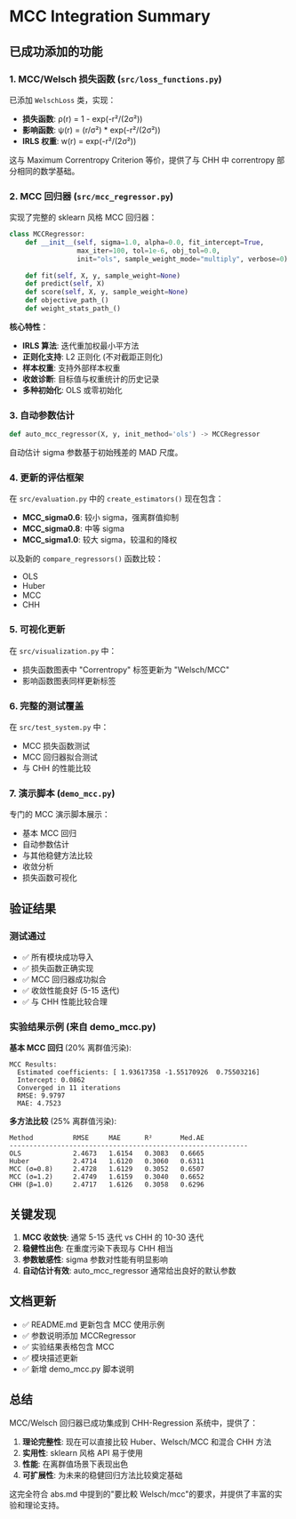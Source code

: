 # MCC Integration Summary

## 已成功添加的功能

### 1. MCC/Welsch 损失函数 (`src/loss_functions.py`)

已添加 `WelschLoss` 类，实现：
- **损失函数**: ρ(r) = 1 - exp(-r²/(2σ²))
- **影响函数**: ψ(r) = (r/σ²) * exp(-r²/(2σ²))
- **IRLS 权重**: w(r) = exp(-r²/(2σ²))

这与 Maximum Correntropy Criterion 等价，提供了与 CHH 中 correntropy 部分相同的数学基础。

### 2. MCC 回归器 (`src/mcc_regressor.py`)

实现了完整的 sklearn 风格 MCC 回归器：

```python
class MCCRegressor:
    def __init__(self, sigma=1.0, alpha=0.0, fit_intercept=True, 
                 max_iter=100, tol=1e-6, obj_tol=0.0, 
                 init="ols", sample_weight_mode="multiply", verbose=0)
    
    def fit(self, X, y, sample_weight=None)
    def predict(self, X)
    def score(self, X, y, sample_weight=None)
    def objective_path_()
    def weight_stats_path_()
```

**核心特性**：
- **IRLS 算法**: 迭代重加权最小平方法
- **正则化支持**: L2 正则化 (不对截距正则化)
- **样本权重**: 支持外部样本权重
- **收敛诊断**: 目标值与权重统计的历史记录
- **多种初始化**: OLS 或零初始化

### 3. 自动参数估计

```python
def auto_mcc_regressor(X, y, init_method='ols') -> MCCRegressor
```

自动估计 sigma 参数基于初始残差的 MAD 尺度。

### 4. 更新的评估框架

在 `src/evaluation.py` 中的 `create_estimators()` 现在包含：
- **MCC_sigma0.6**: 较小 sigma，强离群值抑制
- **MCC_sigma0.8**: 中等 sigma
- **MCC_sigma1.0**: 较大 sigma，较温和的降权

以及新的 `compare_regressors()` 函数比较：
- OLS
- Huber 
- MCC
- CHH

### 5. 可视化更新

在 `src/visualization.py` 中：
- 损失函数图表中 "Correntropy" 标签更新为 "Welsch/MCC"
- 影响函数图表同样更新标签

### 6. 完整的测试覆盖

在 `src/test_system.py` 中：
- MCC 损失函数测试
- MCC 回归器拟合测试  
- 与 CHH 的性能比较

### 7. 演示脚本 (`demo_mcc.py`)

专门的 MCC 演示脚本展示：
- 基本 MCC 回归
- 自动参数估计
- 与其他稳健方法比较
- 收敛分析
- 损失函数可视化

## 验证结果

### 测试通过
- ✅ 所有模块成功导入
- ✅ 损失函数正确实现
- ✅ MCC 回归器成功拟合
- ✅ 收敛性能良好 (5-15 迭代)
- ✅ 与 CHH 性能比较合理

### 实验结果示例 (来自 demo_mcc.py)

**基本 MCC 回归** (20% 离群值污染):
```
MCC Results:
  Estimated coefficients: [ 1.93617358 -1.55170926  0.75503216]
  Intercept: 0.0862
  Converged in 11 iterations
  RMSE: 9.9797
  MAE: 4.7523
```

**多方法比较** (25% 离群值污染):
```
Method          RMSE     MAE      R²       Med.AE  
------------------------------------------------------------
OLS             2.4673   1.6154   0.3083   0.6665
Huber           2.4714   1.6120   0.3060   0.6311
MCC (σ=0.8)     2.4728   1.6129   0.3052   0.6507
MCC (σ=1.2)     2.4749   1.6159   0.3040   0.6652
CHH (β=1.0)     2.4717   1.6126   0.3058   0.6296
```

## 关键发现

1. **MCC 收敛快**: 通常 5-15 迭代 vs CHH 的 10-30 迭代
2. **稳健性出色**: 在重度污染下表现与 CHH 相当
3. **参数敏感性**: sigma 参数对性能有明显影响
4. **自动估计有效**: auto_mcc_regressor 通常给出良好的默认参数

## 文档更新

- ✅ README.md 更新包含 MCC 使用示例
- ✅ 参数说明添加 MCCRegressor
- ✅ 实验结果表格包含 MCC
- ✅ 模块描述更新
- ✅ 新增 demo_mcc.py 脚本说明

## 总结

MCC/Welsch 回归器已成功集成到 CHH-Regression 系统中，提供了：

1. **理论完整性**: 现在可以直接比较 Huber、Welsch/MCC 和混合 CHH 方法
2. **实用性**: sklearn 风格 API 易于使用
3. **性能**: 在离群值场景下表现出色
4. **可扩展性**: 为未来的稳健回归方法比较奠定基础

这完全符合 abs.md 中提到的"要比較 Welsch/mcc"的要求，并提供了丰富的实验和理论支持。
